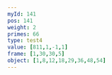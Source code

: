 ```yaml
---
myId: 141
pos: 141
weight: 2
primes: 66
type: test4
value: [811,1,-1,1]
frame: [1,30,30,5]
object: [1,8,12,18,29,36,48,54]
---
```


